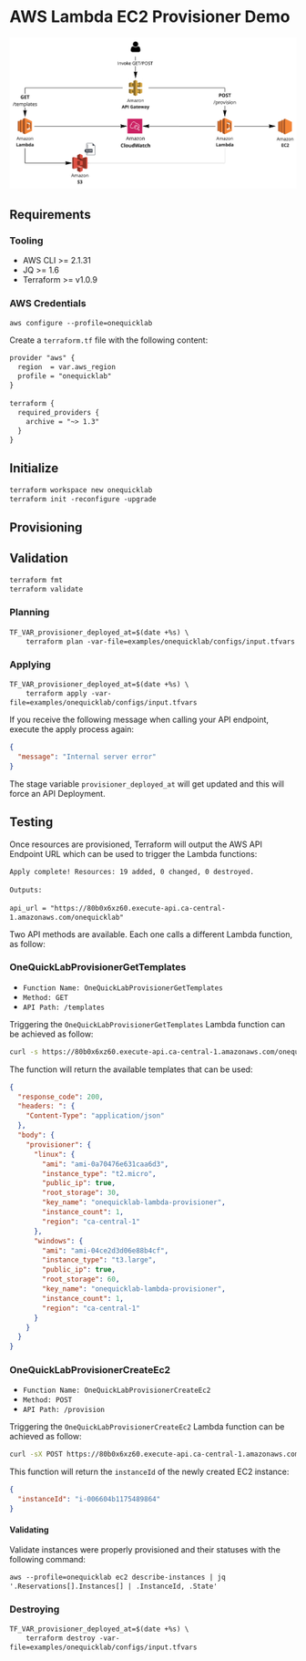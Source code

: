 # AWS Lambda EC2 Provisioner Demo

![Use-Case](img/use_case.jpg)

## Requirements

### Tooling

* AWS CLI >= 2.1.31
* JQ >= 1.6
* Terraform >= v1.0.9

### AWS Credentials

```shell
aws configure --profile=onequicklab
```

Create a `terraform.tf` file with the following content:

```file
provider "aws" {
  region  = var.aws_region
  profile = "onequicklab"
}

terraform {
  required_providers {
    archive = "~> 1.3"
  }
}
```

## Initialize

```shell
terraform workspace new onequicklab
terraform init -reconfigure -upgrade
```

## Provisioning

## Validation

```shell
terraform fmt
terraform validate
```

### Planning

```shell
TF_VAR_provisioner_deployed_at=$(date +%s) \
    terraform plan -var-file=examples/onequicklab/configs/input.tfvars
```

### Applying

```shell
TF_VAR_provisioner_deployed_at=$(date +%s) \
    terraform apply -var-file=examples/onequicklab/configs/input.tfvars
```

If you receive the following message when calling your API endpoint, execute the apply process again:

```json
{
  "message": "Internal server error"
}
```

The stage variable `provisioner_deployed_at` will get updated and this will force an API Deployment.

## Testing

Once resources are provisioned, Terraform will output the AWS API Endpoint URL which can be used to trigger the Lambda functions:

```shell
Apply complete! Resources: 19 added, 0 changed, 0 destroyed.

Outputs:

api_url = "https://80b0x6xz60.execute-api.ca-central-1.amazonaws.com/onequicklab"
```

Two API methods are available. Each one calls a different Lambda function, as follow:

### OneQuickLabProvisionerGetTemplates

* `Function Name: OneQuickLabProvisionerGetTemplates`
* `Method: GET`
* `API Path: /templates`

Triggering the `OneQuickLabProvisionerGetTemplates` Lambda function can be achieved as follow:

```bash
curl -s https://80b0x6xz60.execute-api.ca-central-1.amazonaws.com/onequicklab/templates | jq .
```

The function will return the available templates that can be used:

```json
{
  "response_code": 200,
  "headers: ": {
    "Content-Type": "application/json"
  },
  "body": {
    "provisioner": {
      "linux": {
        "ami": "ami-0a70476e631caa6d3",
        "instance_type": "t2.micro",
        "public_ip": true,
        "root_storage": 30,
        "key_name": "onequicklab-lambda-provisioner",
        "instance_count": 1,
        "region": "ca-central-1"
      },
      "windows": {
        "ami": "ami-04ce2d3d06e88b4cf",
        "instance_type": "t3.large",
        "public_ip": true,
        "root_storage": 60,
        "key_name": "onequicklab-lambda-provisioner",
        "instance_count": 1,
        "region": "ca-central-1"
      }
    }
  }
}
```

### OneQuickLabProvisionerCreateEc2

* `Function Name: OneQuickLabProvisionerCreateEc2`
* `Method: POST`
* `API Path: /provision`

Triggering the `OneQuickLabProvisionerCreateEc2` Lambda function can be achieved as follow:

```bash
curl -sX POST https://80b0x6xz60.execute-api.ca-central-1.amazonaws.com/onequicklab/provision\?instanceTemplate\=linux | jq .
```
This function will return the `instanceId` of the newly created EC2 instance:

```json
{
  "instanceId": "i-006604b1175489864"
}
```

#### Validating

Validate instances were properly provisioned and their statuses with the following command:

```shell
aws --profile=onequicklab ec2 describe-instances | jq '.Reservations[].Instances[] | .InstanceId, .State'
```

### Destroying

```shell
TF_VAR_provisioner_deployed_at=$(date +%s) \
    terraform destroy -var-file=examples/onequicklab/configs/input.tfvars
```